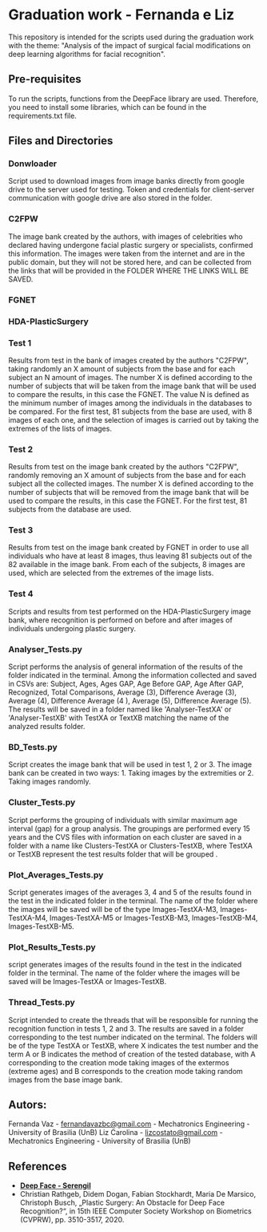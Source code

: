 # Graduation work - Fernanda e Liz
This repository is intended for the scripts used during the graduation work with the theme: "Analysis of the impact of surgical facial modifications on deep learning algorithms for facial recognition".

## Pre-requisites
To run the scripts, functions from the DeepFace library are used. Therefore, you need to install some libraries, which can be found in the requirements.txt file.

## Files and Directories
### Donwloader
Script used to download images from image banks directly from google drive to the server used for testing. Token and credentials for client-server communication with google drive are also stored in the folder.

### C2FPW
The image bank created by the authors, with images of celebrities who declared having undergone facial plastic surgery or specialists, confirmed this information. The images were taken from the internet and are in the public domain, but they will not be stored here, and can be collected from the links that will be provided in the FOLDER WHERE THE LINKS WILL BE SAVED.

### FGNET


### HDA-PlasticSurgery

### Test 1
Results from test in the bank of images created by the authors "C2FPW", taking randomly an X amount of subjects from the base and for each subject an N amount of images. The number X is defined according to the number of subjects that will be taken from the image bank that will be used to compare the results, in this case the FGNET. The value N is defined as the minimum number of images among the individuals in the databases to be compared. For the first test, 81 subjects from the base are used, with 8 images of each one, and the selection of images is carried out by taking the extremes of the lists of images.

### Test 2
Results from test on the image bank created by the authors "C2FPW", randomly removing an X amount of subjects from the base and for each subject all the collected images. The number X is defined according to the number of subjects that will be removed from the image bank that will be used to compare the results, in this case the FGNET. For the first test, 81 subjects from the database are used.

### Test 3
Results from test on the image bank created by FGNET in order to use all individuals who have at least 8 images, thus leaving 81 subjects out of the 82 available in the image bank. From each of the subjects, 8 images are used, which are selected from the extremes of the image lists.

### Test 4
Scripts and results from test performed on the HDA-PlasticSurgery image bank, where recognition is performed on before and after images of individuals undergoing plastic surgery.

### Analyser_Tests.py
Script performs the analysis of general information of the results of the folder indicated in the terminal. Among the information collected and saved in CSVs are: Subject, Ages, Ages GAP, Age Before GAP, Age After GAP, Recognized, Total Comparisons, Average (3), Difference Average (3), Average (4), Difference Average (4 ), Average (5), Difference Average (5). The results will be saved in a folder named like 'Analyser-TestXA' or 'Analyser-TestXB' with TestXA or TextXB matching the name of the analyzed results folder.

### BD_Tests.py
Script creates the image bank that will be used in test 1, 2 or 3. The image bank can be created in two ways: 1. Taking images by the extremities or 2. Taking images randomly.

### Cluster_Tests.py
Script performs the grouping of individuals with similar maximum age interval (gap) for a group analysis. The groupings are performed every 15 years and the CVS files with information on each cluster are saved in a folder with a name like Clusters-TestXA or Clusters-TestXB, where TestXA or TestXB represent the test results folder that will be grouped .

### Plot_Averages_Tests.py
Script generates images of the averages 3, 4 and 5 of the results found in the test in the indicated folder in the terminal. The name of the folder where the images will be saved will be of the type Images-TestXA-M3, Images-TestXA-M4, Images-TestXA-M5 or Images-TestXB-M3, Images-TestXB-M4, Images-TestXB-M5.

### Plot_Results_Tests.py
script generates images of the results found in the test in the indicated folder in the terminal. The name of the folder where the images will be saved will be Images-TestXA or Images-TestXB.

### Thread_Tests.py
Script intended to create the threads that will be responsible for running the recognition function in tests 1, 2 and 3. The results are saved in a folder corresponding to the test number indicated on the terminal. The folders will be of the type TestXA or TestXB, where X indicates the test number and the term A or B indicates the method of creation of the tested database, with A corresponding to the creation mode taking images of the extermos (extreme ages) and B corresponds to the creation mode taking random images from the base image bank.

## Autors: 
Fernanda Vaz - fernandavazbc@gmail.com - Mechatronics Engineering - University of Brasilia (UnB)
Liz Carolina - lizcostato@gmail.com - Mechatronics Engineering - University of Brasilia (UnB)

## References
-   **[Deep Face - Serengil](https://github.com/serengil/deepface)**
-   Christian Rathgeb, Didem Dogan, Fabian Stockhardt, Maria De Marsico, Christoph Busch, „Plastic Surgery: An Obstacle for Deep Face Recognition?“, in 15th IEEE Computer Society Workshop on Biometrics (CVPRW), pp. 3510-3517, 2020.
